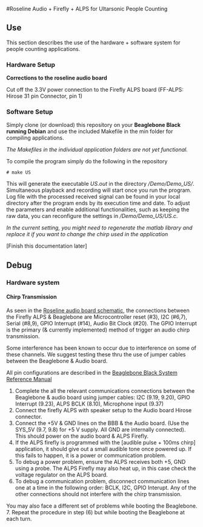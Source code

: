 #Roseline Audio + Firefly + ALPS for Ultarsonic People Counting

## Use
This section describes the use of the hardware + software system for people counting applications.

### Hardware Setup
**Corrections to the roseline audio board**

Cut off the 3.3V power connection to the Firefly ALPS board (FF-ALPS: Hirose 31 pin Connector, pin 1)

### Software Setup
Simply clone (or download) this repository on your **Beaglebone Black running Debian** and use the included Makefile in the min folder for compiling applications.

*The Makefiles in the individual application folders are not yet functional.*

To compile the program simply do the following in the repository

	# make US

This will generate the executable *US.out* in the directory */Demo/Demo_US/*. Simultaneous playback and recording will start once you run the program. Log file with the processed received signal can be found in your local directory after the program ends by its execution time and date. To adjust the parameters and enable additional functionalities, such as keeping the raw data, you can reconfigure the settings in */Demo/Demo_US/US.c*. 

*In the current setting, you might need to regenerate the matlab library and replace it if you want to change the chirp used in the application*


[Finish this documentation later]

## Debug

### Hardware system

#### Chirp Transmission

As seen in the [Roseline audio board schematic](docs/Audio-Radio-Cape-v2_1.pdf), the connections between the Firefly ALPS & Beaglebone are Microcontroller reset (#3), I2C (#6,7), Serial (#8,9), GPIO Interrupt (#14), Audio Bit Clock (#20). The GPIO Interrupt is the primary (& currently implemented) method of trigger an audio chirp transmission.

Some interference has been known to occur due to interference on some of these channels. We suggest testing these thru the use of jumper cables between the Beaglebone & Audio board.

All pin configurations are described in the [Beaglebone Black System Reference Manual](https://github.com/CircuitCo/BeagleBone-Black/blob/master/BBB_SRM.pdf?raw=true)


1. Complete the all the relevant communications connections between 
the Beaglebone & audio board using jumper cables: I2C (9.19, 9.20), GPIO Interrupt (9.23), ALPS BCLK (8.10), Microphone input (9.37)
2. Connect the firefly ALPS with speaker setup to the Audio board Hirose connector.
3. Connect the +5V & GND lines on the BBB & the Audio board. (Use the SYS_5V (9.7, 9.8) for +5 V supply. All GND are internally connected). This should power on the audio board & ALPS Firefly.
4. If the ALPS firefly is programmed with the [audible pulse + 100ms chirp] application, it should give out a small audible tone once powered up. If this fails to happen, it is a power or communication problem.
5. To debug a power problem, ensure the ALPS receives both +5, GND using a probe. The ALPS Firefly may also heat up, in this case check the voltage regulator on the ALPS board.
6. To debug a communication problem, disconnect communication lines one at a time in the following order: BCLK, I2C, GPIO Interupt. Any of the other connections should not interfere with the chirp transmission.

You may also face a different set of problems while booting the Beaglebone.
7. Repeat the procedure in step (6) but while booting the Beaglebone at each turn.
